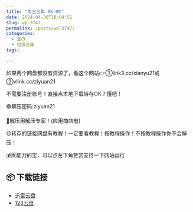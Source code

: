 ```yaml
---
title: "南王合集 08-09"
date: 2024-04-30T18:04:51
slug: wp-3747
permalink: /posts/wp-3747/
categories:
  - 盖📺
  - 恰饭合集
tags:

---
```


如果两个网盘都没有资源了，看这个网站👉①link3.cc/xianyu21或②vlink.cc/ziyuan21

不需要注册账号！直接点本地下载转存OK？懂吧！

🟢解压密码:ziyuan21

🔵解压用解压专家！(应用商店有)

🟡转存的链接网盘有教程！一定要看教程！按教程操作！不按教程操作你不会解压！

💰🈶能力的宝，可以点左下角赞赏支持一下网站运行

## 📦 下载链接
- [迅雷云盘](https://blziyuan21.com/pay-download/3747?key=cc0b6f65cb&down_id=0)
- [123云盘](https://blziyuan21.com/pay-download/3747?key=cc0b6f65cb&down_id=1)

